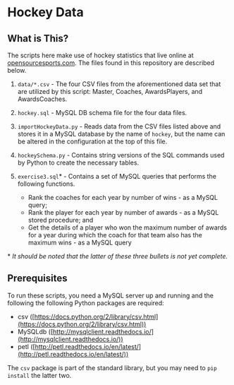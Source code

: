 # Hockey Data

## What is This?

The scripts here make use of hockey statistics that live online at [opensourcesports.com](http://www.opensourcesports.com/hockey/). The files found in this repository are described below.

1. `data/*.csv` - The four CSV files from the aforementioned data set that are utilized by this script: Master, Coaches, AwardsPlayers, and AwardsCoaches.
2. `hockey.sql` - MySQL DB schema file for the four data files.
3. `importHockeyData.py` - Reads data from the CSV files listed above and stores it in a MySQL database by the name of `hockey`, but the name can be altered in the configuration at the top of this file.
4. `hockeySchema.py` - Contains string versions of the SQL commands used by Python to create the necessary tables.
5. `exercise3.sql`* - Contains a set of MySQL queries that performs the following functions.

	* Rank the coaches for each year by number of wins - as a MySQL query;
	* Rank the player for each year by number of awards - as a MySQL stored procedure; and
	* Get the details of a player who won the maximum number of awards for a year during which the coach for that team also has the maximum wins - as a MySQL query

\* *It should be noted that the latter of these three bullets is not yet complete.*

## Prerequisites

To run these scripts, you need a MySQL server up and running and the following the following Python packages are required:

* csv ([https://docs.python.org/2/library/csv.html](https://docs.python.org/2/library/csv.html))
* MySQLdb ([http://mysqlclient.readthedocs.io/](http://mysqlclient.readthedocs.io/))
* petl ([http://petl.readthedocs.io/en/latest/](http://petl.readthedocs.io/en/latest/))

The `csv` package is part of the standard library, but you may need to `pip install` the latter two.
